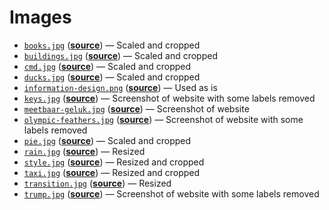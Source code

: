 # Images

*   [`books.jpg`](books.jpg)
    ([**source**](https://unsplash.com/photos/YjVa-F9P9kk))
    — Scaled and cropped
*   [`buildings.jpg`](buildings.jpg)
    ([**source**](https://github.com/bertspaan/buildings/tree/gh-pages/high-res))
    — Scaled and cropped
*   [`cmd.jpg`](cmd.jpg)
    ([**source**](https://moodle.cmd.hva.nl/mod/page/view.php?id=1746))
    — Scaled and cropped
*   [`ducks.jpg`](ducks.jpg)
    ([**source**](https://unsplash.com/photos/59yg_LpcvzQ))
    — Scaled and cropped
*   [`information-design.png`](information-design.png)
    ([**source**](https://moodle.cmd.hva.nl/course/view.php?id=408))
    — Used as is
*   [`keys.jpg`](keys.jpg)
    ([**source**](https://tmcw.github.io/minute/))
    — Screenshot of website with some labels removed
*   [`meetbaar-geluk.jpg`](meetbaar-geluk.jpg)
    ([**source**](https://nickrttn.github.io/Frontend-3/))
    — Screenshot of website
*   [`olympic-feathers.jpg`](olympic-feathers.jpg)
    ([**source**](https://github.com/nbremer/olympicfeathers))
    — Screenshot of website with some labels removed
*   [`pie.jpg`](pie.jpg)
    ([**source**](https://unsplash.com/photos/5XZ2SyTOyvQ))
    — Scaled and cropped
*   [`rain.jpg`](rain.jpg)
    ([**source**](https://unsplash.com/photos/FtZL0r4DZYk))
    — Resized
*   [`style.jpg`](style.jpg)
    ([**source**](https://unsplash.com/photos/DXYyKCCvWiM))
    — Resized and cropped
*   [`taxi.jpg`](taxi.jpg)
    ([**source**](http://toddwschneider.com/posts/analyzing-1-1-billion-nyc-taxi-and-uber-trips-with-a-vengeance/))
    — Resized and cropped
*   [`transition.jpg`](transition.jpg)
    ([**source**](https://unsplash.com/photos/Fh1kwPHsCNg))
    — Resized
*   [`trump.jpg`](trump.jpg)
    ([**source**](https://projects.fivethirtyeight.com/trump-approval-ratings/))
    — Screenshot of website with some labels removed
